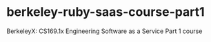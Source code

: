 berkeley-ruby-saas-course-part1
===============================

BerkeleyX: CS169.1x Engineering Software as a Service Part 1 course
